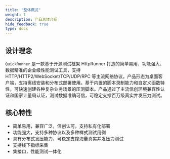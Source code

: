 ```yaml
---
title: "整体概览"
weight: 1
description: 产品总体介绍
hide_feedback: true
type: docs
---
```


## 设计理念

`QuickRunner` 是一款基于开源测试框架 HttpRunner 打造的简单易用、功能强大、数据精准的企业级性能测试工具，支持 HTTP/HTTP2/WebSocket/TCP/UDP/RPC 等主流网络协议。产品形态为桌面客户端，支持离线安装和分布式部署使用。基于内置的脚本录制能力和自定义函数特性，可快速创建各种复杂业务场景的压测脚本。产品通过了主流信创环境兼容性认证和国家计量局认证，测试数据准确可信，可稳定支撑百万级真实并发压力测试。

## 核心特性
- 简单易用，兼容广泛，信创认可，支持私有化部署
- 功能强大，支持多种协议以及多种样式测试用例
- 具有分布式发压能力，可稳定支撑海量真实并发压力测试
- 支持线下指标采集
- 集接口，性能测试一体化



